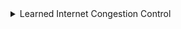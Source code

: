 <!--  -->
  <details class="main-item">
    <summary>Learned Internet Congestion Control</summary>
    <p>
        Congestion control protocols are to ensure efficient data transmission and prevent packet congestion in a network. Learned congestion control studies the patterns of congestion and non-congestion conditions, takes network conditions as input, and decides sending rates in the near future.
        For more information, check out the <a href="https://proceedings.mlr.press/v97/jay19a/jay19a.pdf">paper</a>.
    </p>
    
    <details class="nested-item">
      <summary>Neural Network</summary>

      <details class="nested-item">
        <summary>Original Paper</summary>
        <p>
        The neural network (NN) described in the Aurora paper is a small, fully connected neural network with the following architecture: <br>
        - Two hidden layers consisting of 32 and 16 neurons, respectively.<br>
        - The activation function used is the hyperbolic tangent (tanh).

        <br><br>
        Input:
          The input is a tensor with K history, each time step contains the following features:<br>
          1. Latency gradient: latency/time<br>
          2. Latency ratio: Current MI's mean latency / observed mean latency of any MI<br>
          3. Sending ratio: packets sent / packets acknowledged by the receiver<br>
        All the input tensors are flattened into a 1D tensor.
        <br><br>
        Output:<br>
        1. Change of Sending rate: positive value means increase, negative value means decrease<br>
        </p>
      </details>

      <details class="nested-item">
        <summary>Our Implementation</summary>
        <p>
          In our benchmark, considering the limitation of current verifiers, we implement a compatible version of this neural network architecture. Implementation can be found in our <a href="https://github.com/shuyilinn/NN4Sys_Benchmark/blob/main/Models/Aurora/model_benchmark.py">repository</a>.

          <br><br>

          To create different difficulty of the verification, we provide 3 different sizes of the model:
          <br>
          - Small model:
          2 hidden layers of 16 → 8 neurons, tanh nonlinearity.
          <br>
          - Mid model (same as original paper):
          2 hidden layers of 32 → 16 neurons, tanh nonlinearity. <br>
          - Big model:
          2 hidden layers of 32 → 16 neurons, tanh nonlinearity.
          <br>
          </p>
      </details>
    </details>

    <details class="nested-item">
      <summary>Specification</summary>
      <p>

      <strong>CongestCtrl_spec101/102:</strong> When observing good (bad) networking conditions, the sender does not decrease (increase) packet sending rates. <br>
      <strong>CongestCtrl_spec2:</strong> When observing better networking conditions, the sender increases packet sending rates by either the same or a larger amount. <br>
      <strong>CongestCtrl_spec3:</strong> When the networking condition changes from bad to good, the sender eventually increases packet sending rates. 
      
      
      
      </p>
    </details>

    <details class="nested-item">
  <summary>Performance of the Verifier</summary>
  <table border="1">
    <thead>
        <tr>
            <th>Verifier</th>
            <th>Type</th>
            <th>Safe</th>
            <th>Unsafe</th>
            <th>Time</th>
            <th>Timeout</th>
        </tr>
    </thead>
    <tbody>
        <tr>
            <td>abcrown</td>
            <td>aurora_big_101</td>
            <td>0</td>
            <td>10</td>
            <td>2.19588738</td>
            <td>0</td>
        </tr>
        <tr>
            <td>marabou</td>
            <td>aurora_big_101</td>
            <td>0</td>
            <td>10</td>
            <td>0.102064294</td>
            <td>0</td>
        </tr>
        <tr>
            <td>abcrown</td>
            <td>aurora_big_102</td>
            <td>6</td>
            <td>4</td>
            <td>2.838494590</td>
            <td>0</td>
        </tr>
        <tr>
            <td>marabou</td>
            <td>aurora_big_102</td>
            <td>6</td>
            <td>4</td>
            <td>0.09996135</td>
            <td>0</td>
        </tr>
        <tr>
            <td>abcrown</td>
            <td>aurora_big_2</td>
            <td>0</td>
            <td>10</td>
            <td>2.32072963</td>
            <td>0</td>
        </tr>
        <tr>
            <td>marabou</td>
            <td>aurora_big_2</td>
            <td>0</td>
            <td>10</td>
            <td>0.102983946</td>
            <td>0</td>
        </tr>
        <tr>
            <td>abcrown</td>
            <td>aurora_big_3</td>
            <td>0</td>
            <td>10</td>
            <td>2.22639322</td>
            <td>0</td>
        </tr>
        <tr>
            <td>marabou</td>
            <td>aurora_big_3</td>
            <td>0</td>
            <td>10</td>
            <td>0.23421416</td>
            <td>0</td>
        </tr>
        <tr>
            <td>abcrown</td>
            <td>aurora_big_4</td>
            <td>0</td>
            <td>10</td>
            <td>2.25798789</td>
            <td>0</td>
        </tr>
        <tr>
            <td>abcrown</td>
            <td>aurora_mid_101</td>
            <td>10</td>
            <td>0</td>
            <td>2.96464823</td>
            <td>0</td>
        </tr>
        <tr>
            <td>marabou</td>
            <td>aurora_mid_101</td>
            <td>10</td>
            <td>0</td>
            <td>0.042553444</td>
            <td>0</td>
        </tr>
        <tr>
            <td>abcrown</td>
            <td>aurora_mid_102</td>
            <td>0</td>
            <td>10</td>
            <td>2.37557136</td>
            <td>0</td>
        </tr>
        <tr>
            <td>marabou</td>
            <td>aurora_mid_102</td>
            <td>0</td>
            <td>10</td>
            <td>0.053586597</td>
            <td>0</td>
        </tr>
        <tr>
            <td>abcrown</td>
            <td>aurora_mid_2</td>
            <td>0</td>
            <td>10</td>
            <td>2.24732022</td>
            <td>0</td>
        </tr>
        <tr>
            <td>marabou</td>
            <td>aurora_mid_2</td>
            <td>0</td>
            <td>10</td>
            <td>0.049091978</td>
            <td>0</td>
        </tr>
        <tr>
            <td>abcrown</td>
            <td>aurora_mid_3</td>
            <td>0</td>
            <td>10</td>
            <td>2.24376578</td>
            <td>0</td>
        </tr>
        <tr>
            <td>marabou</td>
            <td>aurora_mid_3</td>
            <td>0</td>
            <td>10</td>
            <td>0.113317223</td>
            <td>0</td>
        </tr>
        <tr>
            <td>abcrown</td>
            <td>aurora_mid_4</td>
            <td>10</td>
            <td>0</td>
            <td>3.97856824</td>
            <td>0</td>
        </tr>
    </tbody>
</table>

</details>

  </details>
